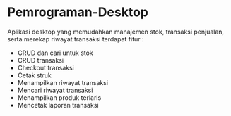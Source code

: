 # Pemrograman-Desktop
Aplikasi desktop yang memudahkan manajemen stok, transaksi penjualan, serta merekap riwayat transaksi
terdapat fitur :
- CRUD dan cari untuk stok
- CRUD transaksi
- Checkout transaksi
- Cetak struk
- Menampilkan riwayat transaksi
- Mencari riwayat transaksi
- Menampilkan produk terlaris
- Mencetak laporan transaksi
